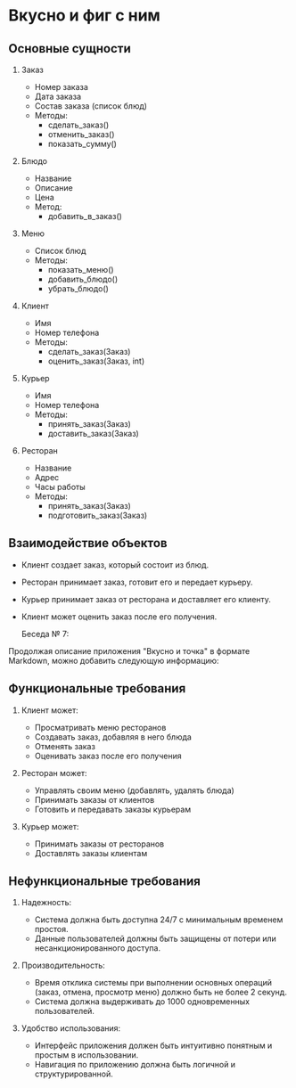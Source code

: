 # Вкусно и фиг с ним 
## Основные сущности

1. Заказ
   - Номер заказа
   - Дата заказа
   - Состав заказа (список блюд)
   - Методы:
     - сделать_заказ()
     - отменить_заказ()
     - показать_сумму()

2. Блюдо
   - Название
   - Описание
   - Цена
   - Метод:
     - добавить_в_заказ()

3. Меню
   - Список блюд
   - Методы:
     - показать_меню()
     - добавить_блюдо()
     - убрать_блюдо()

4. Клиент
   - Имя
   - Номер телефона
   - Методы:
     - сделать_заказ(Заказ)
     - оценить_заказ(Заказ, int)

5. Курьер
   - Имя
   - Номер телефона
   - Методы:
     - принять_заказ(Заказ)
     - доставить_заказ(Заказ)

6. Ресторан
   - Название
   - Адрес
   - Часы работы
   - Методы:
     - принять_заказ(Заказ)
     - подготовить_заказ(Заказ)

## Взаимодействие объектов

- Клиент создает заказ, который состоит из блюд.
- Ресторан принимает заказ, готовит его и передает курьеру.
- Курьер принимает заказ от ресторана и доставляет его клиенту.
- Клиент может оценить заказ после его получения.

  Беседа № 7: 

Продолжая описание приложения "Вкусно и точка" в формате Markdown, можно добавить следующую информацию:

## Функциональные требования

1. Клиент может:
   - Просматривать меню ресторанов
   - Создавать заказ, добавляя в него блюда
   - Отменять заказ
   - Оценивать заказ после его получения

2. Ресторан может:
   - Управлять своим меню (добавлять, удалять блюда)
   - Принимать заказы от клиентов
   - Готовить и передавать заказы курьерам

3. Курьер может:
   - Принимать заказы от ресторанов
   - Доставлять заказы клиентам

## Нефункциональные требования

1. Надежность:
   - Система должна быть доступна 24/7 с минимальным временем простоя.
   - Данные пользователей должны быть защищены от потери или несанкционированного доступа.

2. Производительность:
   - Время отклика системы при выполнении основных операций (заказ, отмена, просмотр меню) должно быть не более 2 секунд.
   - Система должна выдерживать до 1000 одновременных пользователей.

3. Удобство использования:
   - Интерфейс приложения должен быть интуитивно понятным и простым в использовании.
   - Навигация по приложению должна быть логичной и структурированной.
